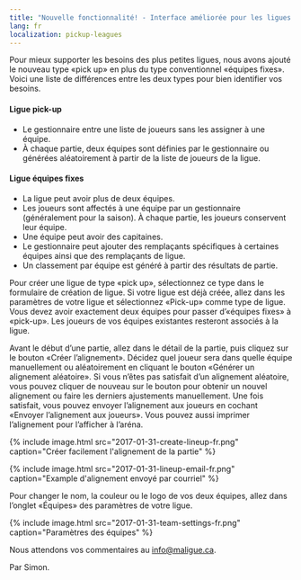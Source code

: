 ```yaml
---
title: "Nouvelle fonctionnalité! - Interface améliorée pour les ligues «pick-up»"
lang: fr
localization: pickup-leagues
---
```

Pour mieux supporter les besoins des plus petites ligues, nous avons ajouté le nouveau type «pick up» en plus du type conventionnel «équipes fixes». Voici une liste de différences entre les deux types pour bien identifier vos besoins.

#### Ligue pick-up
* Le gestionnaire entre une liste de joueurs sans les assigner à une équipe.
* À chaque partie, deux équipes sont définies par le gestionnaire ou générées aléatoirement à partir de la liste de joueurs de la ligue.

#### Ligue équipes fixes
* La ligue peut avoir plus de deux équipes.
* Les joueurs sont affectés à une équipe par un gestionnaire (généralement pour la saison). À chaque partie, les joueurs conservent leur équipe.
* Une équipe peut avoir des capitaines.
* Le gestionnaire peut ajouter des remplaçants spécifiques à certaines équipes ainsi que des remplaçants de ligue.
* Un classement par équipe est généré à partir des résultats de partie.

Pour créer une ligue de type «pick up», sélectionnez ce type dans le formulaire de création de ligue. Si votre ligue est déjà créée, allez dans les paramètres de votre ligue et sélectionnez «Pick-up» comme type de ligue. Vous devez avoir exactement deux équipes pour passer d’«équipes fixes» à «pick-up». Les joueurs de vos équipes existantes resteront associés à la ligue.

Avant le début d’une partie, allez dans le détail de la partie, puis cliquez sur le bouton «Créer l’alignement». Décidez quel joueur sera dans quelle équipe manuellement ou aléatoirement en cliquant le bouton «Générer un alignement aléatoire». Si vous n’êtes pas satisfait d’un alignement aléatoire, vous pouvez cliquer de nouveau sur le bouton pour obtenir un nouvel alignement ou faire les derniers ajustements manuellement. Une fois satisfait, vous pouvez envoyer l’alignement aux joueurs en cochant «Envoyer l’alignement aux joueurs». Vous pouvez aussi imprimer l’alignement pour l’afficher à l’aréna.

{% include image.html src="2017-01-31-create-lineup-fr.png" caption="Créer facilement l'alignement de la partie" %}

{% include image.html src="2017-01-31-lineup-email-fr.png" caption="Example d'alignement envoyé par courriel" %}

Pour changer le nom, la couleur ou le logo de vos deux équipes, allez dans l’onglet «Équipes» des paramètres de votre ligue.

{% include image.html src="2017-01-31-team-settings-fr.png" caption="Paramètres des équipes" %}

Nous attendons vos commentaires au [info@maligue.ca](mailto:info@maligue.ca).

Par Simon.
